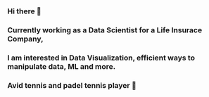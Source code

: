 ### Hi there 👋

### Currently working as a Data Scientist for a Life Insurace Company, 
### I am interested in Data Visualization, efficient ways to manipulate data, ML and more. 

### Avid tennis and padel tennis player :tennis:

<!--
**barajap1/barajap1** is a ✨ _special_ ✨ repository because its `README.md` (this file) appears on your GitHub profile.

Here are some ideas to get you started:

- 🔭 I’m currently working on ...
- 🌱 I’m currently learning ...
- 👯 I’m looking to collaborate on ...
- 🤔 I’m looking for help with ...
- 💬 Ask me about ...
- 📫 How to reach me: ...
- 😄 Pronouns: ...
- ⚡ Fun fact: ...
-->
